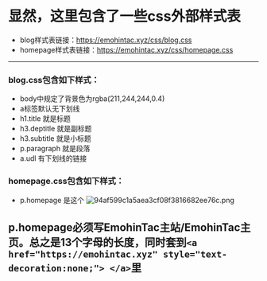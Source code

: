 # 显然，这里包含了一些css外部样式表
* blog样式表链接：https://emohintac.xyz/css/blog.css
* homepage样式表链接：https://emohintac.xyz/css/homepage.css
---
### blog.css包含如下样式：
* body中规定了背景色为rgba(211,244,244,0.4)
* a标签默认无下划线
* h1.title 就是标题
* h3.deptitle 就是副标题
* h3.subtitle 就是小标题
* p.paragraph 就是段落
* a.udl 有下划线的链接
### homepage.css包含如下样式：
* p.homepage 是这个
![94af599c1a5aea3cf08f3816682ee76c.png](https://img.gejiba.com/images/94af599c1a5aea3cf08f3816682ee76c.png)

**p.homepage必须写EmohinTac主站/EmohinTac主页。总之是13个字母的长度，同时套到```<a href="https://emohintac.xyz" style="text-decoration:none;"> </a>```里**
---

